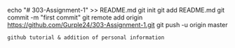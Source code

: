 echo "# 303-Assignment-1" >> README.md
git init
git add README.md
git commit -m "first commit"
git remote add origin https://github.com/Gurple24/303-Assignment-1.git
git push -u origin master


    github tutorial & addition of personal information 
